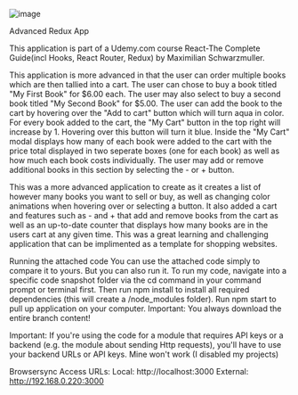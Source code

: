 ![image](https://user-images.githubusercontent.com/110921145/232880094-9c793b2a-4eec-4c7f-bf91-ce4c5ea799d9.png)



Advanced Redux App

This application is part of a Udemy.com course React-The Complete Guide(incl Hooks, React Router, Redux) 
by Maximilian Schwarzmuller.

This application is more advanced in that the user can order multiple books which are then tallied into a cart.
The user can chose to buy a book titled "My First Book" for $6.00 each.
The user may also select to buy a second book titled "My Second Book" for $5.00.
The user can add the book to the cart by hovering over the "Add to cart" button which will turn aqua in color.
For every book added to the cart, the "My Cart" button in the top right will increase by 1.
Hovering over this button will turn it blue.
Inside the "My Cart" modal displays how many of each book were added to the cart with the price total displayed in two seperate boxes
(one for each book) as well as how much each book costs individually.
The user may add or remove additional books in this section by selecting the - or + button.


This was a more advanced application to create as it creates a list of however many books you want to sell or buy, as well as changing color animations when hovering over or selecting a button. It also added a cart and features such as - and + that add and remove books from the cart as well as an up-to-date counter that displays how many books are in the users cart at any given time.
This was a great learning and challenging application that can be implimented as a template for shopping websites.


Running the attached code You can use the attached code simply to compare it to yours. But you can also run it. To run my code, navigate into a specific code snapshot folder via the cd command in your command prompt or terminal first. Then run npm install to install all required dependencies (this will create a /node_modules folder). Run npm start to pull up application on your computer. Important: You always download the entire branch content!

Important: If you're using the code for a module that requires API keys or a backend (e.g. the module about sending Http requests), you'll have to use your backend URLs or API keys. Mine won't work (I disabled my projects)

Browsersync Access URLs: Local: http://localhost:3000 External: http://192.168.0.220:3000
